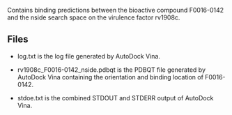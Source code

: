 Contains binding predictions between the bioactive compound F0016-0142 and the nside search space on the virulence factor rv1908c.

## Files

- log.txt is the log file generated by AutoDock Vina.

- rv1908c_F0016-0142_nside.pdbqt is the PDBQT file generated by AutoDock Vina containing the orientation and binding location of F0016-0142.

- stdoe.txt is the combined STDOUT and STDERR output of AutoDock Vina.

